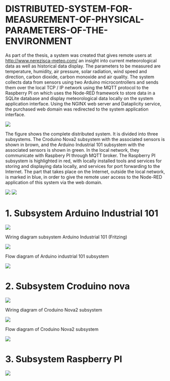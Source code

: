 # DISTRIBUTED-SYSTEM-FOR-MEASUREMENT-OF-PHYSICAL-PARAMETERS-OF-THE-ENVIRONMENT

As part of the thesis, a system was created that gives remote users at http://www.nerezisca-meteo.com/ an insight into
current meteorological data as well as historical data display. The parameters to be measured are temperature, humidity, air
pressure, solar radiation, wind speed and direction, carbon dioxide, carbon monoxide and air quality. The system collects
data from sensors using two Arduino microcontrollers and sends them over the local TCP / IP network using the MQTT
protocol to the Raspberry PI on which uses the Node-RED framework to store data in a SQLite database and display
meteorological data locally on the system application interface. Using the NGINX web server and Dataplicity service, the
purchased web domain was redirected to the system application interface.

![](Images/Meteopostaja%20kompl%20prikaz.png)

The figure shows the complete distributed system. It is divided into three subsystems. The Croduino Nova2 subsystem with the associated sensors is shown in brown, and the Arduino Industrial 101 subsystem with the associated sensors is shown in green. In the local network, they communicate with Raspbery PI through MQTT broker. The Raspberry PI subsystem is highlighted in red, with locally installed tools and services for storing and displaying data locally, and services for port forwarding to the Internet. The part that takes place on the Internet, outside the local network, is marked in blue, in order to give the remote user access to the Node-RED application of this system via the web domain.

![](Images/trenutna%20mjerenja.png)
![](Images/podaci%20iz%20prošlosti.png)

# 1.  Subsystem Arduino Industrial 101



![](Images/fritzing%20ind.png)

Wiring diagram subsystem Arduino Industrial 101 (Fritzing)

![](Images/blok%20ind.png)

Flow diagram of  Arduino industrial 101 subsystem

![](Images/WhatsApp%20Image%202020-09-21%20at%2015.54.08%20(1).jpeg)

# 2.  Subsystem Croduino nova

![](Images/frizing%20nova.png)

Wiring diagram of Croduino Nova2 subsystem

![](Images/blok%20nova.png)

Flow diagram of Croduino Nova2 subsystem

![](Images/WhatsApp%20Image%202020-09-21%20at%2015.54.07%20(1).jpeg)

# 3.  Subsystem Raspberry PI

![](Images/blok%20rasp.png)

